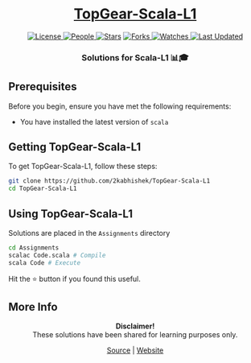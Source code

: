 <div align = "center">

<h1><a href="https://2kabhishek.github.io/TopGear-Scala-L1">TopGear-Scala-L1</a></h1>

<a href="https://github.com/2KAbhishek/TopGear-Scala-L1/blob/main/LICENSE">
<img alt="License" src="https://img.shields.io/github/license/2kabhishek/TopGear-Scala-L1?style=flat&color=eee&label="> </a>

<a href="https://github.com/2KAbhishek/TopGear-Scala-L1/graphs/contributors">
<img alt="People" src="https://img.shields.io/github/contributors/2kabhishek/TopGear-Scala-L1?style=flat&color=ffaaf2&label=People"> </a>

<a href="https://github.com/2KAbhishek/TopGear-Scala-L1/stargazers">
<img alt="Stars" src="https://img.shields.io/github/stars/2kabhishek/TopGear-Scala-L1?style=flat&color=98c379&label=Stars"></a>

<a href="https://github.com/2KAbhishek/TopGear-Scala-L1/network/members">
<img alt="Forks" src="https://img.shields.io/github/forks/2kabhishek/TopGear-Scala-L1?style=flat&color=66a8e0&label=Forks"> </a>

<a href="https://github.com/2KAbhishek/TopGear-Scala-L1/watchers">
<img alt="Watches" src="https://img.shields.io/github/watchers/2kabhishek/TopGear-Scala-L1?style=flat&color=f5d08b&label=Watches"> </a>

<a href="https://github.com/2KAbhishek/TopGear-Scala-L1/pulse">
<img alt="Last Updated" src="https://img.shields.io/github/last-commit/2kabhishek/TopGear-Scala-L1?style=flat&color=e06c75&label="> </a>

<h3>Solutions for Scala-L1 📊🎓</h3>

</div>

## Prerequisites

Before you begin, ensure you have met the following requirements:

- You have installed the latest version of `scala`

## Getting TopGear-Scala-L1

To get TopGear-Scala-L1, follow these steps:

```bash
git clone https://github.com/2kabhishek/TopGear-Scala-L1
cd TopGear-Scala-L1
```

## Using TopGear-Scala-L1

Solutions are placed in the `Assignments` directory

```bash
cd Assignments
scalac Code.scala # Compile
scala Code # Execute
```

Hit the ⭐ button if you found this useful.

## More Info

<div align="center">

<strong>Disclaimer!</strong><br>
These solutions have been shared for learning purposes only. <br>

<a href="https://github.com/2KAbhishek/TopGear-Scala-L1">Source</a> |
<a href="https://2kabhishek.github.io/TopGear-Scala-L1">Website</a>

</div>
